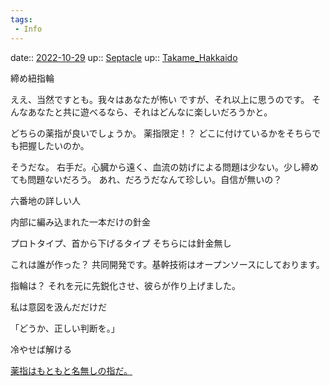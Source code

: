 ```yaml
---
tags:
 - Info
---
```


date:: [2022-10-29](Daily_Note/2022-10-29.md)
up:: [Septacle](Bar/Novel/Nacaria/Septacle.md)
up:: [Takame_Hakkaido](Bar/Novel/Nacaria/Takame_Hakkaido.md)

締め紐指輪

ええ、当然ですとも。我々はあなたが怖い
ですが、それ以上に思うのです。
そんなあなたと共に遊べるなら、それはどんなに楽しいだろうかと。

どちらの薬指が良いでしょうか。
薬指限定！？
どこに付けているかをそちらでも把握したいのか。

そうだな。
右手だ。心臓から遠く、血流の妨げによる問題は少ない。少し締めても問題ないだろう。
あれ、だろうだなんて珍しい。自信が無いの？


六番地の詳しい人

内部に編み込まれた一本だけの針金


プロトタイプ、首から下げるタイプ
そちらには針金無し

これは誰が作った？
共同開発です。基幹技術はオープンソースにしております。

指輪は？
それを元に先鋭化させ、彼らが作り上げました。


私は意図を汲んだだけだ

「どうか、正しい判断を。」

冷やせば解ける

[薬指はもともと名無しの指だ。](薬指はもともと名無しの指だ。.md)
